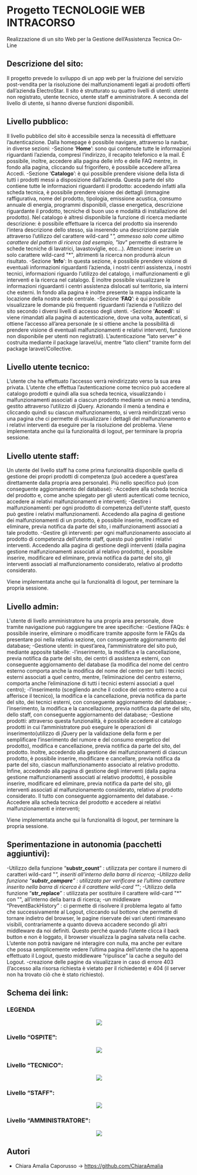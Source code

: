 # Progetto TECNOLOGIE WEB INTRACORSO

Realizzazione di un sito Web per la Gestione dell’Assistenza Tecnica On-Line

## Descrizione del sito:

Il progetto prevede lo sviluppo di un app web per la fruizione del servizio post-vendita per la risoluzione dei malfunzionamenti legati ai prodotti offerti dall’azienda ElectroStar.
Il sito è strutturato su quattro livelli di utenti: utente non registrato, utente tecnico, utente staff e amministratore. A seconda del livello di utente, si hanno diverse funzioni disponibili.

## Livello pubblico:

Il livello pubblico del sito è accessibile senza la necessità di effettuare l’autenticazione. Dalla homepage è possibile navigare, attraverso la navbar, in diverse sezioni:
  -Sezione ‘**Home**’: sono qui contenute tutte le informazioni riguardanti l’azienda, compresi l’indirizzo, il recapito telefonico e la mail. È possibile, inoltre, accedere alla pagina delle info e delle FAQ mentre, in fondo alla pagina, cliccando sul frigorifero, è possibile accedere all’area Accedi.
  -Sezione ‘**Catalogo**’: è qui possibile prendere visione della lista di tutti i prodotti messi a disposizione dall’azienda. Questa parte del sito contiene tutte le informazioni riguardanti il prodotto: accedendo infatti alla scheda tecnica, è possibile prendere visione dei dettagli (immagine raffigurativa, nome del prodotto, tipologia, emissione acustica, consumo annuale di energia, programmi disponibili, classe energetica, descrizione riguardante il prodotto, tecniche di buon uso e modalità di installazione del prodotto). Nel catalogo è altresì disponibile la funzione di ricerca mediante descrizione: è possibile effettuare la ricerca del prodotto sia inserendo l’intera descrizione dello stesso, sia inserendo una descrizione parziale attraverso l’utilizzo del carattere wild-card "*", ammesso solo come ultimo carattere del pattern di ricerca (ad esempio, "lav*" permette di estrarre le schede tecniche di lavatrici, lavastoviglie, ecc...). Attenzione: inserire un solo carattere wild-card "*", altrimenti la ricerca non produrrà alcun risultato.
  -Sezione ‘**Info**': In questa sezione, è possibile prendere visione di eventuali informazioni riguardanti l’azienda, i nostri centri assistenza, i nostri tecnici, informazioni riguardo l’utilizzo del catalogo, i malfunzionamenti e gli interventi e la ricerca nel catalogo. È inoltre possibile visualizzare le informazioni riguardanti i centri assistenza dislocati sul territorio, sia interni che esterni.
In fondo alla pagina è inoltre presente la mappa indicante la locazione della nostra sede centrale.
  -Sezione ‘**FAQ**’: è qui possibile visualizzare le domande più frequenti riguardanti l’azienda e l’utilizzo del sito secondo i diversi livelli di accesso degli utenti.
  -Sezione ‘**Accedi**’: si viene rimandati alla pagina di autenticazione, dove una volta, autenticati, si ottiene l’accesso all’area personale (e si ottiene anche la possibilità di prendere visione di eventuali malfunzionamenti e relativi interventi, funzione non disponibile per utenti non registrati). L’autenticazione “lato server” è costruita mediante il package laravel/ui, mentre “lato client” tramite form del package laravel/Collective.

## Livello utente tecnico:

L’utente che ha effettuato l’accesso verrà reindirizzato verso la sua area privata.
L’utente che effettua l’autenticazione come tecnico può accedere al catalogo prodotti e quindi alla sua scheda tecnica, visualizzando i malfunzionamenti associati a ciascun prodotto mediante un menù a tendina, gestito attraverso l’utilizzo di jQuery. Azionando il menù a tendina e cliccando quindi su ciascun malfunzionamento, si verrà reindirizzati verso una pagina che ci permette di visualizzare i dettagli del malfunzionamento e i relativi interventi da eseguire per la risoluzione del problema.
Viene implementata anche qui la funzionalità di logout, per terminare la propria sessione.

## Livello utente staff:

Un utente del livello staff ha come prima funzionalità disponibile quella di gestione dei propri prodotti di competenza (può accedere a quest’area direttamente dalla propria area personale). Più nello specifico può (con conseguente aggiornamento del database):
  -Accedere alla scheda tecnica del prodotto e, come anche spiegato per gli utenti autenticati come tecnico, accedere ai relativi malfunzionamenti e interventi;
  -Gestire i malfunzionamenti: per ogni prodotto di competenza dell’utente staff, questo può gestire i relativi malfunzionamenti. Accedendo alla pagina di gestione dei malfunzionamenti di un prodotto, è possibile inserire, modificare ed eliminare, previa notifica da parte del sito, i malfunzionamenti associati a tale prodotto.
  -Gestire gli interventi: per ogni malfunzionamento associato al prodotto di competenza dell’utente staff, questo può gestire i relativi interventi. Accedendo alla pagina di gestione degli interventi (dalla pagina gestione malfunzionamenti associati al relativo prodotto), è possibile inserire, modificare ed eliminare, previa notifica da parte del sito, gli interventi associati al malfunzionamento considerato, relativo al prodotto considerato.

Viene implementata anche qui la funzionalità di logout, per terminare la propria sessione.

## Livello admin:

L'utente di livello amministratore ha una propria area personale, dove tramite navigazione può raggiungere tre aree specifiche:
  -Gestione FAQs: è possibile inserire, eliminare o modificare tramite apposite form le FAQs da presentare poi nella relativa sezione, con conseguente aggiornamento del database;
  -Gestione utenti: in quest’area, l’amministratore del sito può, mediante apposite tabelle:
    -l’inserimento, la modifica e la cancellazione, previa notifica da parte del sito, dei centri di assistenza esterni, con conseguente aggiornamento del database (la modifica del nome del centro esterno comporta anche la modifica del nome del centro per tutti i tecnici esterni associati a quel centro, mentre, l’eliminazione del centro esterno, comporta anche l’eliminazione di tutti i tecnici esterni associati a quel centro);
    -l’inserimento (scegliendo anche il codice del centro esterno a cui afferisce il tecnico), la modifica e la cancellazione, previa notifica da parte del sito, dei tecnici esterni, con conseguente aggiornamento del database;
    -l’inserimento, la modifica e la cancellazione, previa notifica da parte del sito, dello staff, con conseguente aggiornamento del database;
  -Gestione prodotti: attraverso questa funzionalità, è possibile accedere al catalogo prodotti in cui l’amministratore può eseguire le operazioni di inserimento(utilizzo di jQuery per la validazione della form e per semplificare l’inserimento del rumore e del consumo energetico del prodotto), modifica e cancellazione, previa notifica da parte del sito, del prodotto. Inoltre, accedendo alla gestione dei malfunzionamenti di ciascun prodotto, è possibile inserire, modificare e cancellare, previa notifica da parte del sito, ciascun malfunzionamento associato al relativo prodotto. Infine, accedendo alla pagina di gestione degli interventi (dalla pagina gestione malfunzionamenti associati al relativo prodotto), è possibile inserire, modificare ed eliminare, previa notifica da parte del sito, gli interventi associati al malfunzionamento considerato, relativo al prodotto considerato. Il tutto con conseguente aggiornamento del database.
  -Accedere alla scheda tecnica del prodotto e accedere ai relativi malfunzionamenti e interventi;

Viene implementata anche qui la funzionalità di logout, per terminare la propria sessione.

## Sperimentazione in autonomia (pacchetti aggiuntivi):

  -Utilizzo della funzione “**substr_count**” : utilizzata per contare il numero di caratteri wild-card "*", inseriti all’interno della barra di ricerca;
  -Utilizzo della funzione “**substr_compare**” : utilizzata per verificare se l’ultimo carattere inserito nella barra di ricerca è il carattere wild-card "*";
  -Utilizzo della funzione “**str_replace**” : utilizzata per sostituire il carattere wild-card "*" con "", all’interno della barra di ricerca;
  -un middleware “PreventBackHistory” : ci permette di risolvere il problema legato al fatto che successivamente al Logout, cliccando sul bottone che permette di tornare indietro del browser, le pagine riservate dei vari utenti rimanevano visibili, contrariamente a quanto doveva accadere secondo gli altri middleware da noi definiti. Questo perché quando l’utente clicca il back button e non è loggato, il browser visualizza la pagina salvata nella cache. L’utente non potrà navigare né interagire con nulla, ma anche per evitare che possa semplicemente vedere l’ultima pagina dell’utente che ha appena effettuato il Logout, questo middleware “ripulisce” la cache a seguito del Logout. 
-creazione delle pagine da visualizzare in caso di errore 403 (l’accesso alla risorsa richiesta è vietato per il richiedente) e 404 (il server non ha trovato ciò che è stato richiesto).
  
## Schema dei link:

### LEGENDA

<p align="center">
<img src="https://github.com/ChiaraAmalia/ProgettoTWEBExtracorso/blob/main/imm/legenda.png">
</p>
  
### Livello “OSPITE”:

<p align="center">
<img src="https://github.com/ChiaraAmalia/ProgettoTWEBExtracorso/blob/main/imm/livello_1.png">
</p>
  
### Livello “TECNICO":

<p align="center">
<img src="https://github.com/ChiaraAmalia/ProgettoTWEBExtracorso/blob/main/imm/livello_2.png">
</p>

### Livello “STAFF":

<p align="center">
<img src="https://github.com/ChiaraAmalia/ProgettoTWEBExtracorso/blob/main/imm/livello_3.png">
</p>

### Livello “AMMINISTRATORE":

<p align="center">
<img src="https://github.com/ChiaraAmalia/ProgettoTWEBExtracorso/blob/main/imm/livello_4.png">
</p>

## Autori

 - Chiara Amalia Caporusso -> https://github.com/ChiaraAmalia
